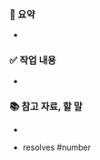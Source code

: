 ### 📌 요약
-

### ✅ 작업 내용
-

### 📚 참고 자료, 할 말
-

<!-- 관련 이슈를 연결하면 머지 시 자동으로 닫힙니다 -->
- resolves #number
